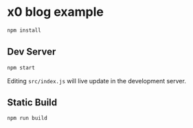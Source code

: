 
# x0 blog example

```sh
npm install
```

## Dev Server

```sh
npm start
```

Editing `src/index.js` will live update in the development server.

## Static Build

```sh
npm run build
```
